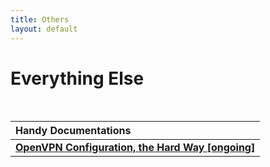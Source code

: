 ```yaml
---
title: Others
layout: default
---
```


# Everything Else
<br>

|   Handy Documentations    |
|:--------------------------|
| **[OpenVPN Configuration, the Hard Way [ongoing]](https://takaya1337.github.io/others/documentations/ovpn)**|
